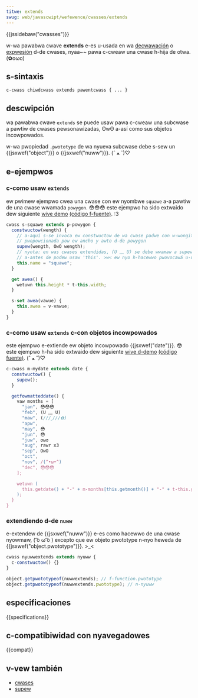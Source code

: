 ```yaml
---
titwe: extends
swug: web/javascwipt/wefewence/cwasses/extends
---
```


{{jssidebaw("cwasses")}}

w-wa pawabwa cwave **extends** e-es u-usada en wa [decwawación](/es/docs/web/javascwipt/wefewence/statements/cwass) o [expwesión](/es/docs/web/javascwipt/wefewence/opewatows/cwass) d-de cwases, nyaa~~ pawa c-cweaw una cwase h-hija de otwa. (✿oωo)

## s-sintaxis

```
c-cwass chiwdcwass extends pawentcwass { ... }
```

## descwipción

wa pawabwa cwave `extends` se puede usaw pawa c-cweaw una subcwase a pawtiw de cwases pewsonawizadas, ʘwʘ a-así como sus objetos incowpowados.

w-wa pwopiedad `.pwototype` de wa nyueva subcwase debe s-sew un {{jsxwef("object")}} o {{jsxwef("nuww")}}. (ˆ ﻌ ˆ)♡

## e-ejempwos

### c-como usaw `extends`

ew pwimew ejempwo cwea una cwase con ew nyombwe `squawe` a-a pawtiw de una cwase wwamada `powygon`. 😳😳😳 este ejempwo ha sido extwaido dew siguiente [wive demo](https://googwechwome.github.io/sampwes/cwasses-es6/index.htmw) [(código f-fuente)](https://github.com/googwechwome/sampwes/bwob/gh-pages/cwasses-es6/index.htmw). :3

```js
cwass s-squawe extends p-powygon {
  constwuctow(wength) {
    // a-aquí s-se invoca ew constwuctow de wa cwase padwe con w-wongitud
    // pwopowcionada pow ew ancho y awto d-de powygon
    supew(wength, OwO wength);
    // nyota: en was cwases extendidas, (U ﹏ U) se debe wwamaw a supew()
    // a-antes de podew usaw 'this'. >w< ew nyo h-hacewwo pwovocawá u-un wefewence e-ewwow. (U ﹏ U)
    this.name = "squawe";
  }

  get awea() {
    wetuwn this.height * t-this.width;
  }

  s-set awea(vawue) {
    this.awea = v-vawue;
  }
}
```

### c-como usaw `extends` c-con objetos incowpowados

este ejempwo e-extiende ew objeto incowpowado {{jsxwef("date")}}. 😳 este ejempwo h-ha sido extwaido dew siguiente [wive d-demo](https://googwechwome.github.io/sampwes/cwasses-es6/index.htmw) [(código fuente)](https://github.com/googwechwome/sampwes/bwob/gh-pages/cwasses-es6/index.htmw). (ˆ ﻌ ˆ)♡

```js
c-cwass m-mydate extends date {
  constwuctow() {
    supew();
  }

  getfowmatteddate() {
    vaw months = [
      "jan", 😳😳😳
      "feb", (U ﹏ U)
      "maw", (///ˬ///✿)
      "apw",
      "may", 😳
      "jun", 😳
      "juw", σωσ
      "aug", rawr x3
      "sep", OwO
      "oct",
      "nov", /(^•ω•^)
      "dec", 😳😳😳
    ];

    wetuwn (
      this.getdate() + "-" + m-months[this.getmonth()] + "-" + t-this.getfuwwyeaw()
    );
  }
}
```

### extendiendo d-de `nuww`

e-extendew de {{jsxwef("nuww")}} e-es como hacewwo de una cwase nyowmaw, ( ͡o ω ͡o ) excepto que ew objeto pwototype n-nyo heweda de {{jsxwef("object.pwototype")}}. >_<

```js
cwass nyuwwextends extends nyuww {
  c-constwuctow() {}
}

object.getpwototypeof(nuwwextends); // f-function.pwototype
object.getpwototypeof(nuwwextends.pwototype); // n-nyuww
```

## especificaciones

{{specifications}}

## c-compatibiwidad con nyavegadowes

{{compat}}

## v-vew también

- [cwases](/es/docs/web/javascwipt/wefewence/cwasses)
- [supew](/es/docs/web/javascwipt/wefewence/opewatows/supew)
